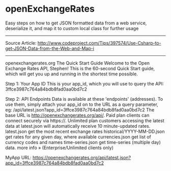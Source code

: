 openExchangeRates
=================

Easy steps on how to get JSON formatted data from a web service, deserialize it, and map it to custom local class for further usage

*************

Source Article:
http://www.codeproject.com/Tips/397574/Use-Csharp-to-get-JSON-Data-from-the-Web-and-Map-i

*************

openexchangerates.org
The Quick Start Guide
Welcome to the Open Exchange Rates API, Stephen!
This is the 60-second Quick Start guide, which will get you up and running in the shortest time possible.

Step 1: Your App ID
This is your app_id, which you will use to query the API:
3ffce3987c764a84bdb8fad0aa0bd7c2 

Step 2: API Endpoints
Data is available at these 'endpoints' (addresses). To use them, simply attach your app_id on to the URL as a query parameter, eg:
/api/latest.json?app_id=3ffce3987c764a84bdb8fad0aa0bd7c2 
The base URL is http://openexchangerates.org/api/.
Paid plan clients can connect securely via https://.
Unlimited plan customers accessing the latest data at latest.json will automatically receive 10 minute-updated rates.
latest.json
get the most recent exchange rates 
historical/YYYY-MM-DD.json
get rates for any given day, where available 
currencies.json
get list of currency codes and names 
time-series.json
get time-series (multiple day) data. more info » 
(Enterprise/Unlimited clients only) 

MyApp URL: https://openexchangerates.org/api/latest.json?app_id=3ffce3987c764a84bdb8fad0aa0bd7c2
